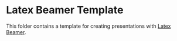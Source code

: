 # Latex Beamer Template

This folder contains a template for creating presentations with [Latex Beamer](https://github.com/josephwright/beamer). 
